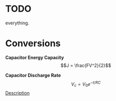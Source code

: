 ﻿# TODO
everything.


# Conversions

**Capacitor Energy Capacity**
$$J = \frac{FV^2}{2}$$

**Capacitor Discharge Rate**
$$V_{c} = V_{0}e^{-t/RC}$$
[Description](https://www.learningaboutelectronics.com/Articles/Capacitor-discharging.php)
